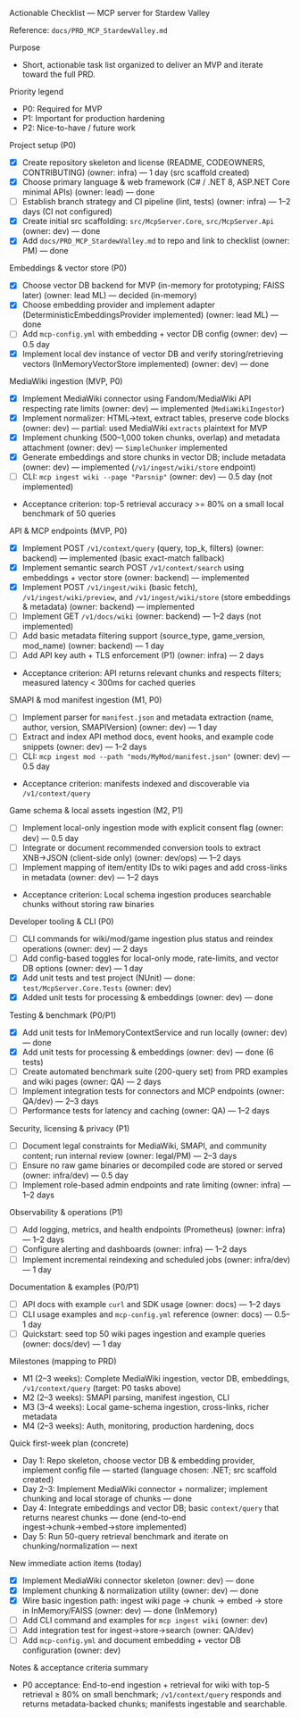 Actionable Checklist — MCP server for Stardew Valley

Reference: `docs/PRD_MCP_StardewValley.md`

Purpose
- Short, actionable task list organized to deliver an MVP and iterate toward the full PRD.

Priority legend
- P0: Required for MVP
- P1: Important for production hardening
- P2: Nice-to-have / future work

Project setup (P0)
- [x] Create repository skeleton and license (README, CODEOWNERS, CONTRIBUTING) (owner: infra) — 1 day (src scaffold created)
- [x] Choose primary language & web framework (C# / .NET 8, ASP.NET Core minimal APIs) (owner: lead) — done
- [ ] Establish branch strategy and CI pipeline (lint, tests) (owner: infra) — 1–2 days (CI not configured)
- [x] Create initial src scaffolding: `src/McpServer.Core`, `src/McpServer.Api` (owner: dev) — done
- [x] Add `docs/PRD_MCP_StardewValley.md` to repo and link to checklist (owner: PM) — done

Embeddings & vector store (P0)
- [x] Choose vector DB backend for MVP (in-memory for prototyping; FAISS later) (owner: lead ML) — decided (in-memory)
- [x] Choose embedding provider and implement adapter (DeterministicEmbeddingsProvider implemented) (owner: lead ML) — done
- [ ] Add `mcp-config.yml` with embedding + vector DB config (owner: dev) — 0.5 day
- [x] Implement local dev instance of vector DB and verify storing/retrieving vectors (InMemoryVectorStore implemented) (owner: dev) — done

MediaWiki ingestion (MVP, P0)
- [x] Implement MediaWiki connector using Fandom/MediaWiki API respecting rate limits (owner: dev) — implemented (`MediaWikiIngestor`)
- [x] Implement normalizer: HTML->text, extract tables, preserve code blocks (owner: dev) — partial: used MediaWiki `extracts` plaintext for MVP
- [x] Implement chunking (500–1,000 token chunks, overlap) and metadata attachment (owner: dev) — `SimpleChunker` implemented
- [x] Generate embeddings and store chunks in vector DB; include metadata (owner: dev) — implemented (`/v1/ingest/wiki/store` endpoint)
- [ ] CLI: `mcp ingest wiki --page "Parsnip"` (owner: dev) — 0.5 day (not implemented)
- Acceptance criterion: top-5 retrieval accuracy >= 80% on a small local benchmark of 50 queries

API & MCP endpoints (MVP, P0)
- [x] Implement POST `/v1/context/query` (query, top_k, filters) (owner: backend) — implemented (basic exact-match fallback)
- [x] Implement semantic search POST `/v1/context/search` using embeddings + vector store (owner: backend) — implemented
- [x] Implement POST `/v1/ingest/wiki` (basic fetch), `/v1/ingest/wiki/preview`, and `/v1/ingest/wiki/store` (store embeddings & metadata) (owner: backend) — implemented
- [ ] Implement GET `/v1/docs/wiki` (owner: backend) — 1–2 days (not implemented)
- [ ] Add basic metadata filtering support (source_type, game_version, mod_name) (owner: backend) — 1 day
- [ ] Add API key auth + TLS enforcement (P1) (owner: infra) — 2 days
- Acceptance criterion: API returns relevant chunks and respects filters; measured latency < 300ms for cached queries

SMAPI & mod manifest ingestion (M1, P0)
- [ ] Implement parser for `manifest.json` and metadata extraction (name, author, version, SMAPIVersion) (owner: dev) — 1 day
- [ ] Extract and index API method docs, event hooks, and example code snippets (owner: dev) — 1–2 days
- [ ] CLI: `mcp ingest mod --path "mods/MyMod/manifest.json"` (owner: dev) — 0.5 day
- Acceptance criterion: manifests indexed and discoverable via `/v1/context/query`

Game schema & local assets ingestion (M2, P1)
- [ ] Implement local-only ingestion mode with explicit consent flag (owner: dev) — 0.5 day
- [ ] Integrate or document recommended conversion tools to extract XNB→JSON (client-side only) (owner: dev/ops) — 1–2 days
- [ ] Implement mapping of item/entity IDs to wiki pages and add cross-links in metadata (owner: dev) — 1–2 days
- Acceptance criterion: Local schema ingestion produces searchable chunks without storing raw binaries

Developer tooling & CLI (P0)
- [ ] CLI commands for wiki/mod/game ingestion plus status and reindex operations (owner: dev) — 2 days
- [ ] Add config-based toggles for local-only mode, rate-limits, and vector DB options (owner: dev) — 1 day
- [x] Add unit tests and test project (NUnit) — done: `test/McpServer.Core.Tests` (owner: dev)
- [x] Added unit tests for processing & embeddings (owner: dev) — done

Testing & benchmark (P0/P1)
- [x] Add unit tests for InMemoryContextService and run locally (owner: dev) — done
- [x] Add unit tests for processing & embeddings (owner: dev) — done (6 tests)
- [ ] Create automated benchmark suite (200-query set) from PRD examples and wiki pages (owner: QA) — 2 days
- [ ] Implement integration tests for connectors and MCP endpoints (owner: QA/dev) — 2–3 days
- [ ] Performance tests for latency and caching (owner: QA) — 1–2 days

Security, licensing & privacy (P1)
- [ ] Document legal constraints for MediaWiki, SMAPI, and community content; run internal review (owner: legal/PM) — 2–3 days
- [ ] Ensure no raw game binaries or decompiled code are stored or served (owner: infra/dev) — 0.5 day
- [ ] Implement role-based admin endpoints and rate limiting (owner: infra) — 1–2 days

Observability & operations (P1)
- [ ] Add logging, metrics, and health endpoints (Prometheus) (owner: infra) — 1–2 days
- [ ] Configure alerting and dashboards (owner: infra) — 1–2 days
- [ ] Implement incremental reindexing and scheduled jobs (owner: infra/dev) — 1 day

Documentation & examples (P0/P1)
- [ ] API docs with example `curl` and SDK usage (owner: docs) — 1–2 days
- [ ] CLI usage examples and `mcp-config.yml` reference (owner: docs) — 0.5–1 day
- [ ] Quickstart: seed top 50 wiki pages ingestion and example queries (owner: docs/dev) — 1 day

Milestones (mapping to PRD)
- M1 (2–3 weeks): Complete MediaWiki ingestion, vector DB, embeddings, `/v1/context/query` (target: P0 tasks above)
- M2 (2–3 weeks): SMAPI parsing, manifest ingestion, CLI
- M3 (3–4 weeks): Local game-schema ingestion, cross-links, richer metadata
- M4 (2–3 weeks): Auth, monitoring, production hardening, docs

Quick first-week plan (concrete)
- Day 1: Repo skeleton, choose vector DB & embedding provider, implement config file — started (language chosen: .NET; src scaffold created)
- Day 2–3: Implement MediaWiki connector + normalizer; implement chunking and local storage of chunks — done
- Day 4: Integrate embeddings and vector DB; basic `context/query` that returns nearest chunks — done (end-to-end ingest→chunk→embed→store implemented)
- Day 5: Run 50-query retrieval benchmark and iterate on chunking/normalization — next

New immediate action items (today)
- [x] Implement MediaWiki connector skeleton (owner: dev) — done
- [x] Implement chunking & normalization utility (owner: dev) — done
- [x] Wire basic ingestion path: ingest wiki page → chunk → embed → store in InMemory/FAISS (owner: dev) — done (InMemory)
- [ ] Add CLI command and examples for `mcp ingest wiki` (owner: dev)
- [ ] Add integration test for ingest→store→search (owner: QA/dev)
- [ ] Add `mcp-config.yml` and document embedding + vector DB configuration (owner: dev)

Notes & acceptance criteria summary
- P0 acceptance: End-to-end ingestion + retrieval for wiki with top-5 retrieval ≥ 80% on small benchmark; `/v1/context/query` responds and returns metadata-backed chunks; manifests ingestable and searchable.



